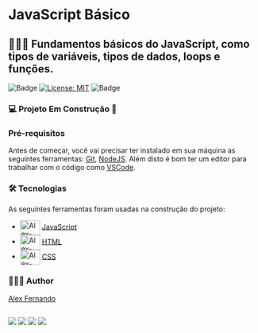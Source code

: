 # JavaScript Básico

## 👨🏻‍💻 Fundamentos básicos do JavaScript, como tipos de variáveis, tipos de dados, loops e funções.

![Badge](https://img.shields.io/badge/JavaScript-Básico-yellow) 
[![License: MIT](https://img.shields.io/badge/License-MIT-blue.svg)](https://github.com/alexfernando2000/collections/blob/main/LICENSE)
![Badge](https://img.shields.io/badge/NodeJS-18.12.1-green) 

### 💻 Projeto Em Construção 🚧

### Pré-requisitos

Antes de começar, você vai precisar ter instalado em sua máquina as seguintes ferramentas:
[Git](https://git-scm.com), [NodeJS](https://nodejs.org/en/). 
Além disto é bom ter um editor para trabalhar com o código como [VSCode](https://code.visualstudio.com/).

### 🛠 Tecnologias

As seguintes ferramentas foram usadas na construção do projeto:

- <img align="center" alt="Alex-JS" height="30" width="40" src="https://cdn.jsdelivr.net/gh/devicons/devicon/icons/javascript/javascript-original.svg"> [JavaScript](https://developer.mozilla.org/pt-BR/docs/Web/JavaScript)
- <img align="center" alt="Alex-HTML" height="30" width="40" src="https://cdn.jsdelivr.net/gh/devicons/devicon/icons/html5/html5-original.svg"> [HTML](https://www.w3schools.com/html/)
- <img align="center" alt="Alex-CSS" height="30" width="40" src="https://cdn.jsdelivr.net/gh/devicons/devicon/icons/css3/css3-original.svg"> [CSS](https://www.w3schools.com/css/)

### 👨🏻‍💻 Author

[Alex Fernando](https://github.com/alexfsm1304)

##
 
<div> 
  <a href="https://www.instagram.com/alexdevfs22/" target="_blank"><img src="https://img.shields.io/badge/Instagram-E4405F?style=for-the-badge&logo=instagram&logoColor=white" target="_blank"></a>
  <a href = "mailto:alexfsmdevfullstackjs@gmail.com"><img src="https://img.shields.io/badge/Gmail-D14836?style=for-the-badge&logo=gmail&logoColor=white" target="_blank"></a>
  <a href="https://www.linkedin.com/in/alex-fernando-864726251/" target="_blank"><img src="https://img.shields.io/badge/-LinkedIn-%230077B5?style=for-the-badge&logo=linkedin&logoColor=white" target="_blank"></a> 
  <a href="https://github.com/alexfsm1304" target="_blank"><img src="https://img.shields.io/badge/GitHub-100000?style=for-the-badge&logo=github&logoColor=white" target="_blank"></a>
</div> 



